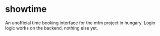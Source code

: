 # showtime
An unofficial time booking interface for the mfm project in hungary.
Login logic works on the backend, nothing else yet.